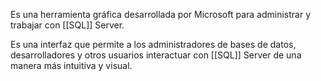 
Es una herramienta gráfica desarrollada por Microsoft para administrar y trabajar con [[SQL]] Server. 

Es una interfaz que permite a los administradores de bases de datos, desarrolladores y otros usuarios interactuar con [[SQL]] Server de una manera más intuitiva y visual.
